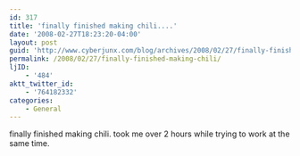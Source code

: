 ```yaml
---
id: 317
title: 'finally finished making chili....'
date: '2008-02-27T18:23:20-04:00'
layout: post
guid: 'http://www.cyberjunx.com/blog/archives/2008/02/27/finally-finished-making-chili/'
permalink: /2008/02/27/finally-finished-making-chili/
ljID:
    - '484'
aktt_twitter_id:
    - '764182332'
categories:
    - General
---
```


finally finished making chili. took me over 2 hours while trying to work at the same time.